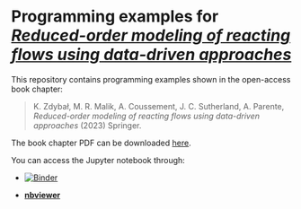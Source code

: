 # Programming examples for [*Reduced-order modeling of reacting flows using data-driven approaches*](https://link.springer.com/chapter/10.1007/978-3-031-16248-0_9)

This repository contains programming examples shown in the open-access book chapter:

> K. Zdybał, M. R. Malik, A. Coussement, J. C. Sutherland, A. Parente, *Reduced-order modeling of reacting flows using data-driven approaches* (2023) Springer.

The book chapter PDF can be downloaded [here](https://link.springer.com/content/pdf/10.1007/978-3-031-16248-0_9.pdf?pdf=inline%20link).

You can access the Jupyter notebook through:

- [![Binder](https://mybinder.org/badge_logo.svg)](https://mybinder.org/v2/gh/kamilazdybal/ROM-of-reacting-flows-Springer/main?labpath=PCAfold-programming-examples.ipynb)

- [**nbviewer**](https://nbviewer.org/github/kamilazdybal/ROM-of-reacting-flows-Springer/blob/main/PCAfold-programming-examples.ipynb)
